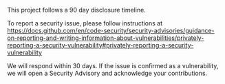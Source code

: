 This project follows a 90 day disclosure timeline.

To report a security issue, please follow instructions at https://docs.github.com/en/code-security/security-advisories/guidance-on-reporting-and-writing-information-about-vulnerabilities/privately-reporting-a-security-vulnerability#privately-reporting-a-security-vulnerability

We will respond within 30 days. If the issue is confirmed as a vulnerability, we will open a Security Advisory and acknowledge your contributions.
